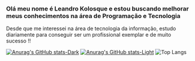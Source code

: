 ### Olá meu nome é Leandro Kolosque e estou buscando melhorar meus conhecimentos na área de Programação e Tecnologia
Desde que me interessei na área de tecnologia da informação, estudo diariamente para conseguir ser um profissional exemplar e de muito sucesso !!

[![Anurag's GitHub stats-Dark](https://github-readme-stats.vercel.app/api?username=Leandro-Kolosque&show_icons=true&theme=shadow=re_#gh-dark-mode-only)](https://github.com/anuraghazra/github-readme-stats#gh-dark-mode-only)
[![Anurag's GitHub stats-Light](https://github-readme-stats.vercel.app/api?username=Leandro-Kolosque&show_icons=true&theme=dark#gh-light-mode-only)](https://github.com/anuraghazra/github-readme-stats#gh-light-mode-only)
![Top Langs](https://github-readme-stats.vercel.app/api/top-langs/?username=Leandro-Kolosque&layout=compact&theme=shadow_red)




